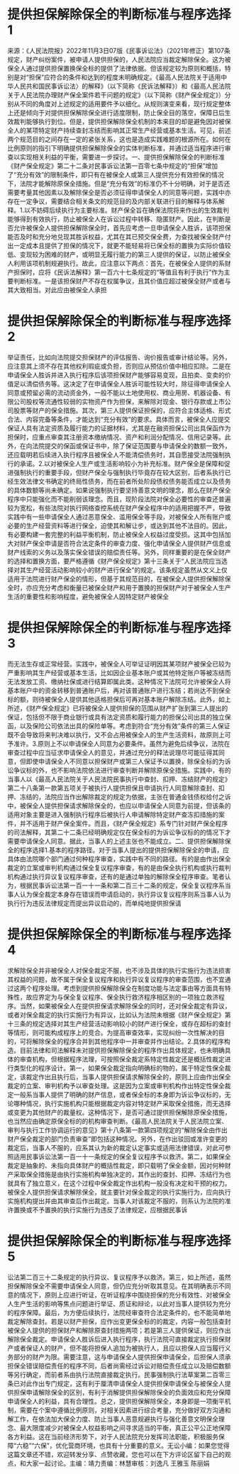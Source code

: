 # 提供担保解除保全的判断标准与程序选择1

来源：《人民法院报》2022年11月3日07版《民事诉讼法》（2021年修正）第107条规定，财产纠纷案件，被申请人提供担保的，人民法院应当裁定解除保全。这为被保全人通过提供担保置换保全标的提供了法律依据。但该规定较为原则和概括，特别是对“担保”应符合的条件和达到的程度未明确规定。《最高人民法院关于适用中华人民共和国民事诉讼法〉的解释》（以下简称《民诉法解释》）和《最高人民法院关于人民法院办理财产保全案件若干问题的规定》（以下简称《财产保全规定》）分别从不同的角度对上述规定的适用要件予以细化。从规则演变来看，现行规定整体上还是倾向于对提供担保解除保全进行适度限制，防止保全目的落空，保障日后生效裁判能够执行到位。但是，提供担保解除保全机制的本来目的却是避免因对被保全人的某项特定财产持续查封冻结而影响其正常生产经营或基本生活。可见，前述两个规范目的之间存在一定的紧张关系，这也是造成实践难题的根源所在。如何在比例原则的指引下明确提供担保解除保全的实体判断标准，并通过适当程序进行审查以实现相关利益的平衡，需要进一步探讨。一、提供担保解除保全的判断标准《财产保全规定》第二十二条对民事诉讼法第一百零七条中规定的“担保”增加了“充分有效”的限制条件，即只有在被保全人或第三人提供充分有效担保的情况下，法院才能解除原保全措施。但是“充分有效”的标准仍不十分明确，对于是否还需要考量其他因素以及解除保全是否必须征得申请保全人的同意等问题，实践中亦存在一定争议，需要结合相关条文的规范目的及内部关联进行目的解释与体系解释。1.以不妨碍后续执行为主要标准。财产保全旨在确保法院将来作出的生效裁判能够得到有效执行，防止被保全人在诉讼过程中转移、隐匿财产。因此，在判断是否允许被保全人提供担保解除保全时，首先应考虑一旦申请保全人胜诉，该项担保能否及时和充分地兑现其胜诉权益，尤其在其已预交保全费，为查找被保全财产付出一定成本且提供了担保的情况下，就更不能轻易将已保全标的置换为实际价值较低、变现较为困难的财产，或明显无履行能力的第三人提供的保证，以防止被保全人利用该项机制规避执行。故此，应注意以下两点：首先，在被保全人提供的系财产担保时，应将《民诉法解释》第一百六十七条规定的“等值且有利于执行”作为主要判断标准。一是该担保财产不存在权属争议，且其价值应超过被保全财产或者与其大致相当。对此应由被保全人承担

# 提供担保解除保全的判断标准与程序选择2

举证责任，比如向法院提交担保财产的评估报告、询价报告或审计结论等。另外，应注意其上须不存在其他权利瑕疵或负担，否则应从预估价值中相应扣除。二是在申请保全人胜诉并进入执行程序后该项担保财产能够容易变现，且拍卖、变卖的价值足以清偿债务等。这决定了在申请保全人胜诉可能性较大时，除征得申请保全人同意或预留必需的流动资金外，一般不能以土地使用权、商业用房、机器设备、有限公司股权等流通性较弱的实物资产作为担保，来解除对现金、银行存款或上市公司股票等财产的保全措施。其次，第三人提供保证担保的，应符合主体适格、形式合法、内容完备等条件，才能达到“充分有效”的要求。具体而言，被保全人应提交保证人具有法定资质及履行能力的证据材料，尤其是在融资担保公司出具保函作为担保时，应重点审查其注册资本缴纳情况、资产和利润分配情况、信用记录等。此外，在向法院提交的保函或保证书中，除了保证范围要与申请保全的数额一致外，还应载明若后续进入执行程序且被保全人不能清偿债务时，其自愿接受法院强制执行的承诺。2.以对被保全人生产或生活影响较小为补充标准。财产保全是保障和促进强制执行的重要手段，但财产保全与强制执行毕竟存在较大区别，后者系执行已经生效法律文书确定的终局性债务，而在前者所处阶段债权债务能否成立以及债务的具体数额等尚未确定。如果说强制执行要坚持善意文明的理念，那么在财产保全程序中只能强化而不能削弱该理念。而且，现阶段法院对保全必要性的审查还普遍较为宽松，有些法院对执行网络查控系统在财产保全程序中的适用把握不严，导致实践中有一些申请保全人通过恶意保全、滥用保全等手段，对被保全人所有账户或必要的生产经营资料等进行保全，迫使其和解让步，或达到其他不法目的。因此，有必要构建一套完整的利益平衡机制，防止被保全人权益过度受损。这其中包括加大对财产保全申请是否符合法定条件的审查力度、强化申请保全人提供财产信息或财产线索的义务以及落实保全错误的赔偿责任等。另外，同样重要的是在保全财产的选择和置换方面，要严格遵循《财产保全规定》第十三条关于“人民法院应当选择对其生产经营活动影响较小的财产进行保全”的规定。该条规定虽然从文义上仅适用于法院进行财产保全的情形，但基于其规范目的，在被保全人提供担保解除保全时，亦应充分考虑和衡量已被保全财产和用于置换的担保财产对于被保全人生产生活的重要性和影响程度，避免被保全人因特定财产被保全

# 提供担保解除保全的判断标准与程序选择3

而无法生存或正常经营。实践中，被保全人可举证证明因其某项财产被保全已较为严重影响其生产经营或基本生活，比如因企业基本账户或其他特定账户等被冻结而无法发放工资、缴纳社保或进行结算即属此类。这种情况下法院可允许被保全人将基本账户中的资金转移到普通账户后，再对该普通账户进行冻结；若尚达不到保全标的额，则待被保全人提供其他适格担保后可再对基本账户解除冻结。此外，如上所述，《财产保全规定》已将被保全人提供担保的范围从财产扩张到第三人提出的保证，包括但不限于商业银行或具有法定资质和履行能力的担保公司出具的独立保函，以及保险公司依法出具的保险单等。考虑到符合“充分有效”条件的第三人保证既不会导致将来判决难以执行，又不会占用被保全人的生产生活资料，故原则上可予准许。3.原则上不以申请保全人同意为必要条件。虽然为避免后续争议，法院在审查过程中应当征求申请保全人的意见，并通过充分的释法说理尽可能征得其同意，但即使申请保全人不同意以担保财产或第三人保证予以置换，除保全标的为诉讼争议标的外，也不影响法院依法进行审查判断并解除原保全措施。实践中，有的当事人以《最高人民法院关于人民法院民事执行中查封、扣押、冻结财产的规定》第二十八条第一款第五项关于被执行人提供担保且申请执行人同意解除查封、扣押、冻结的，法院应当作出解除裁定的规定为依据，主张在普通金钱债权给付之诉中，被保全人提供担保请求解除保全的，也应以申请保全人同意为前提，但该条的适用对象主要是进入强制执行程序后被执行人申请解除特定财产查冻扣措施的案件，并不适用于财产保全案件。而且，《财产保全规定》系专门针对财产保全程序的司法解释，其第二十二条已经明确规定仅在保全标的为诉讼争议标的的情况下才需要申请保全人同意。据此，当事人的上述主张也不能成立。二、提供担保解除保全的程序选择1.基本的程序路径。对于当事人提出的提供担保解除保全的申请，应具体由法院哪个部门通过何种程序审查，实践中有不同的路径。有的是由作出保全裁定的立案或审判机构通过保全复议程序审查，有的是由保全执行机构或执行裁判机构通过执行异议复议程序审查，还有的是通过单独的解除保全程序审查。笔者认为，根据民事诉讼法第一百一十一条和第二百三十二条的规定，保全复议程序系当事人认为保全裁定本身存在错误而申请启动的，执行异议复议程序则系当事人认为执行行为违反法律规定而提出异议启动的，而单纯地提供担保请

# 提供担保解除保全的判断标准与程序选择4

求解除保全并非被保全人对保全裁定不服，也不涉及具体的执行实施行为违法损害其权益的问题，故不属于保全复议程序和执行异议复议程序的审查范围，也不宜通过这两个程序处理。考虑到提供担保解除保全在制度功能与法定事由等方面具有特殊性，故应界定为与保全复议程序、保全执行救济程序相区别的一项独立救济程序。当然，如果被保全人在提供担保请求解除保全的同时，还对保全裁定有异议，或者对保全裁定的执行实施行为有异议，比如认为法院未根据《财产保全规定》第十三条的规定选择对其生产经营活动影响较小的财产进行保全，或存在超标的查封等情形，则可能构成程序上的竞合。为提高审查效率，实现纠纷一次性解决的目的，可将解除保全的程序合并到其他程序中一并审查并作出结论。2.具体的程序构造。目前法律和司法解释未对提供担保解除保全的程序作出具体规定，也未明确具体的审查机构，但根据程序法理，可按照保全裁定系特定性裁定还是概括性裁定进行类型化的程序设计。第一，如果保全裁定指向明确标的物的，属于特定性保全裁定，该裁定作出且执行后，当事人提供担保请求解除保全的，原则上应由作出保全裁定的立案、审判机构予以审查处理。这是因为立案或审判机构作出特定性保全裁定一般系当事人提供了明确的财产信息，或者保全标的本身即为诉讼争议标的，无论哪种情况，执行实施机构只能根据裁定内容对特定财产采取保全措施，而无选择或变更为其他财产的裁量权。这种情况下，是否可通过提供担保解除原保全措施，也当然应由确定原保全标的的机构审查判断。《最高人民法院关于人民法院立案、审判与执行工作协调运行的意见》第十八条第一款第四项规定的“解除保全由作出财产保全裁定的部门负责审查”即包括这种情况。另外，在作出驳回或准许变更的裁定后，当事人不服的，应系其认为新的裁定认定事实或适用法律错误，对此可参照适用民事诉讼法第一百一十一条规定的保全复议程序予以救济。第二，如果保全裁定是抽象的、未指向具体财产的概括性裁定，即只载明了保全金额，因对何种财产采取保全措施是由执行实施机构单独决定的，其作出的查封、扣押、冻结行为也就具有了独立意义，在这个过程中保全裁定作出机构一般没有决定和干预的权力。被保全人提供担保请求解除保全，就主要针对保全裁定的执行实施行为，应向执行实施机构提出并由其审查后作出裁定。当事人对该裁定不服的，则系认为法院的准许置换或不予置换的执行实施行为违反了法律规定，应根据民事诉

# 提供担保解除保全的判断标准与程序选择5

讼法第二百三十二条规定的执行异议、复议程序予以救济。第三，如上所述，虽然担保解除保全不需要申请保全人同意，但仍应充分听取其意见。在其明确表示不同意的情况下，原则上应进行听证，在听证程序中围绕担保的充分有效性、对被保全人生产生活的影响等焦点问题进行举证、质证和辩论，以此对当事人提供较为充分的程序保障。最后，为方便后续执行，法院经审查符合法定条件的，也不能简单地裁定解除查封。若是以财产担保，应作出变更保全标的的裁定，内容一般包括查封被保全人提供的担保财产和解除原查封措施两项；若是第三人提供保证，则应作出解除保全裁定。申请保全人胜诉后进入执行程序，执行法院可直接裁定执行担保财产或者保证人的财产，但不能将担保人追加为被执行人，且应以担保人应当履行义务部分的财产为限。需要注意，这与申请保全人提供担保申请保全，后担保人须承担保全错误赔偿责任的程序不同，后者尚需经过诉讼对赔偿责任成立以及赔偿数额等另行确定，而前者系由执行法院直接裁定执行。民事强制执行法草案第二百零三条已对此作出专门规定，这有利于厘清申请保全人提供担保申请保全与被保全人提供担保申请解除保全的区别，有利于消解提供担保解除保全的负面效应和充分保障申请保全人的利益，具有合理性。总之，提供担保解除保全，本身即是一项衡平机制，需要在个案中遵循比例原则，对相关因素进行综合考量，充分做好双方沟通和解工作，在依法加大保全力度、防止当事人恶意规避执行与强化善意文明保全理念、最大限度减少对被保全人权益影响之间寻求适当的平衡，真正公平公正地保障各方利益。这在当前经济形势下，对于人民法院充分发挥司法职能，积极服务保障“六稳”“六保”，优化营商环境，也具有十分重要的意义。无讼小编：如果您觉得这篇文章还不错，欢迎转发分享、点赞收藏，您也可以在下方评论区留下自己的观点，和大家一起讨论。主编：靖力责编：林慧审核：刘逸凡 王雅玉 陈丽娟 

